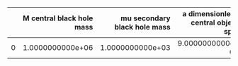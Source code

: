 |    |   M central black hole mass |   mu secondary black hole mass |   a dimensionless central object spin |   p_f final semi-latus rectum |   e_f final eccentricity |       z redshift |   dist luminosity distance in Gpc |   T inspiral duration in years |   A power-law amplitude |   nr power-law index |
|---:|----------------------------:|-------------------------------:|--------------------------------------:|------------------------------:|-------------------------:|-----------------:|----------------------------------:|-------------------------------:|------------------------:|---------------------:|
|  0 |            1.0000000000e+06 |               1.0000000000e+03 |                      9.0000000000e-01 |              3.3286931235e+00 |         1.0000000000e-02 | 1.0000000000e+00 |                  6.8770989824e+00 |               2.0000000000e+00 |        0.0000000000e+00 |     8.0000000000e+00 |